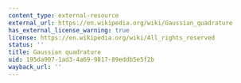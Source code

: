 ```yaml
---
content_type: external-resource
external_url: https://en.wikipedia.org/wiki/Gaussian_quadrature
has_external_license_warning: true
license: https://en.wikipedia.org/wiki/All_rights_reserved
status: ''
title: Gaussian quadrature
uid: 195da907-1ad3-4a69-9817-89eddb5e5f2b
wayback_url: ''
---
```

